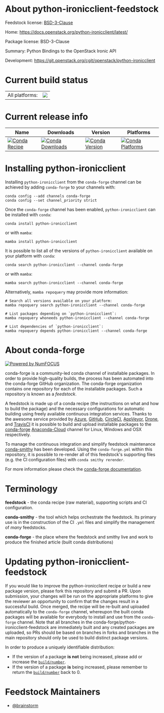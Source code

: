 About python-ironicclient-feedstock
===================================

Feedstock license: [BSD-3-Clause](https://github.com/conda-forge/python-ironicclient-feedstock/blob/main/LICENSE.txt)

Home: https://docs.openstack.org/python-ironicclient/latest/

Package license: BSD-3-Clause

Summary: Python Bindings to the OpenStack Ironic API

Development: https://git.openstack.org/cgit/openstack/python-ironicclient

Current build status
====================


<table><tr><td>All platforms:</td>
    <td>
      <a href="https://dev.azure.com/conda-forge/feedstock-builds/_build/latest?definitionId=4557&branchName=main">
        <img src="https://dev.azure.com/conda-forge/feedstock-builds/_apis/build/status/python-ironicclient-feedstock?branchName=main">
      </a>
    </td>
  </tr>
</table>

Current release info
====================

| Name | Downloads | Version | Platforms |
| --- | --- | --- | --- |
| [![Conda Recipe](https://img.shields.io/badge/recipe-python--ironicclient-green.svg)](https://anaconda.org/conda-forge/python-ironicclient) | [![Conda Downloads](https://img.shields.io/conda/dn/conda-forge/python-ironicclient.svg)](https://anaconda.org/conda-forge/python-ironicclient) | [![Conda Version](https://img.shields.io/conda/vn/conda-forge/python-ironicclient.svg)](https://anaconda.org/conda-forge/python-ironicclient) | [![Conda Platforms](https://img.shields.io/conda/pn/conda-forge/python-ironicclient.svg)](https://anaconda.org/conda-forge/python-ironicclient) |

Installing python-ironicclient
==============================

Installing `python-ironicclient` from the `conda-forge` channel can be achieved by adding `conda-forge` to your channels with:

```
conda config --add channels conda-forge
conda config --set channel_priority strict
```

Once the `conda-forge` channel has been enabled, `python-ironicclient` can be installed with `conda`:

```
conda install python-ironicclient
```

or with `mamba`:

```
mamba install python-ironicclient
```

It is possible to list all of the versions of `python-ironicclient` available on your platform with `conda`:

```
conda search python-ironicclient --channel conda-forge
```

or with `mamba`:

```
mamba search python-ironicclient --channel conda-forge
```

Alternatively, `mamba repoquery` may provide more information:

```
# Search all versions available on your platform:
mamba repoquery search python-ironicclient --channel conda-forge

# List packages depending on `python-ironicclient`:
mamba repoquery whoneeds python-ironicclient --channel conda-forge

# List dependencies of `python-ironicclient`:
mamba repoquery depends python-ironicclient --channel conda-forge
```


About conda-forge
=================

[![Powered by
NumFOCUS](https://img.shields.io/badge/powered%20by-NumFOCUS-orange.svg?style=flat&colorA=E1523D&colorB=007D8A)](https://numfocus.org)

conda-forge is a community-led conda channel of installable packages.
In order to provide high-quality builds, the process has been automated into the
conda-forge GitHub organization. The conda-forge organization contains one repository
for each of the installable packages. Such a repository is known as a *feedstock*.

A feedstock is made up of a conda recipe (the instructions on what and how to build
the package) and the necessary configurations for automatic building using freely
available continuous integration services. Thanks to the awesome service provided by
[Azure](https://azure.microsoft.com/en-us/services/devops/), [GitHub](https://github.com/),
[CircleCI](https://circleci.com/), [AppVeyor](https://www.appveyor.com/),
[Drone](https://cloud.drone.io/welcome), and [TravisCI](https://travis-ci.com/)
it is possible to build and upload installable packages to the
[conda-forge](https://anaconda.org/conda-forge) [Anaconda-Cloud](https://anaconda.org/)
channel for Linux, Windows and OSX respectively.

To manage the continuous integration and simplify feedstock maintenance
[conda-smithy](https://github.com/conda-forge/conda-smithy) has been developed.
Using the ``conda-forge.yml`` within this repository, it is possible to re-render all of
this feedstock's supporting files (e.g. the CI configuration files) with ``conda smithy rerender``.

For more information please check the [conda-forge documentation](https://conda-forge.org/docs/).

Terminology
===========

**feedstock** - the conda recipe (raw material), supporting scripts and CI configuration.

**conda-smithy** - the tool which helps orchestrate the feedstock.
                   Its primary use is in the construction of the CI ``.yml`` files
                   and simplify the management of *many* feedstocks.

**conda-forge** - the place where the feedstock and smithy live and work to
                  produce the finished article (built conda distributions)


Updating python-ironicclient-feedstock
======================================

If you would like to improve the python-ironicclient recipe or build a new
package version, please fork this repository and submit a PR. Upon submission,
your changes will be run on the appropriate platforms to give the reviewer an
opportunity to confirm that the changes result in a successful build. Once
merged, the recipe will be re-built and uploaded automatically to the
`conda-forge` channel, whereupon the built conda packages will be available for
everybody to install and use from the `conda-forge` channel.
Note that all branches in the conda-forge/python-ironicclient-feedstock are
immediately built and any created packages are uploaded, so PRs should be based
on branches in forks and branches in the main repository should only be used to
build distinct package versions.

In order to produce a uniquely identifiable distribution:
 * If the version of a package **is not** being increased, please add or increase
   the [``build/number``](https://docs.conda.io/projects/conda-build/en/latest/resources/define-metadata.html#build-number-and-string).
 * If the version of a package **is** being increased, please remember to return
   the [``build/number``](https://docs.conda.io/projects/conda-build/en/latest/resources/define-metadata.html#build-number-and-string)
   back to 0.

Feedstock Maintainers
=====================

* [@brainstorm](https://github.com/brainstorm/)

